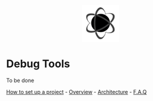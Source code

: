 <p align="center"><img <p align="center"><img width="100"src="../../Deploy/logo.png"></p>

# Debug Tools

To be done

[How to set up a project](./SetUp.md) - [Overview](./Overview.md) - [Architecture](./Architecture.md) - [F.A.Q](./FAQ.md)